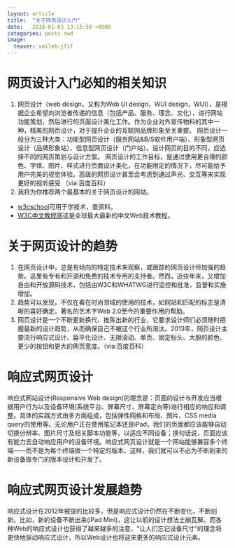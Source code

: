 ```yaml
---
layout: article
title:  "关于网页设计入门"
date:   2018-01-03 13:15:50 +0800
categories: posts rwd
image:
  teaser: smileb.jfif
---
```


# 网页设计入门必知的相关知识
1. 网页设计（web design，又称为Web UI design，WUI design，WUI），是根据企业希望向浏览者传递的信息（包括产品、服务、理念、文化），进行网站功能策划，然后进行的页面设计美化工作。作为企业对外宣传物料的其中一种，精美的网页设计，对于提升企业的互联网品牌形象至关重要。
网页设计一般分为三种大类：功能型网页设计（服务网站&B/S软件用户端）、形象型网页设计（品牌形象站）、信息型网页设计（门户站）。设计网页的目的不同，应选择不同的网页策划与设计方案。
网页设计的工作目标，是通过使用更合理的颜色、字体、图片、样式进行页面设计美化，在功能限定的情况下，尽可能给予用户完美的视觉体验。高级的网页设计甚至会考虑到通过声光、交互等来实现更好的视听感受
（via:百度百科）
2. 我将为你推荐两个最基本的关于网页设计的网站。
- [w3cschool](https://www.w3cschool.cn/)可用于学技术，查资料。
- [W3C中文教程网](http://w3schools.wang/)这是全球最大最新的中文Web技术教程。

# 关于网页设计的趋势
1. 在网页设计中，总是有倾向的特定技术来观察，或跟踪的网页设计师加强的趋势。这里有专有和开源和免费的技术专用的支持者。然而，近些年来，又增加自由和开放源码技术，包括由W3C和WHATWG进行监控和批准，监督和实施增加。
2. 趋势可以发现，不仅在看在时尚领域的使用的技术，如网站和匹配的标志是清晰的喜好确定。著名的艺术字Web 2.0至今的重要作用的帮助。
3. 网页设计是一个不断更新换代、推陈出新的行业，它要求设计师们必须随时把握最新的设计趋势，从而确保自己不被这个行业所淘汰。2013年，网页设计主要流行响应式设计、扁平化设计、无限滚动、单页、固定标头、大胆的颜色、更少的按钮和更大的网页宽度。（via:百度百科）

# 响应式网页设计
响应式网站设计(Responsive Web design)的理念是：页面的设计与开发应当根据用户行为以及设备环境(系统平台、屏幕尺寸、屏幕定向等)进行相应的响应和调整。具体的实践方式由多方面组成，包括弹性网格和布局、图片、CSS media query的使用等。无论用户正在使用笔记本还是iPad，我们的页面都应该能够自动切换分辨率、图片尺寸及相关脚本功能等，以适应不同设备；换句话说，页面应该有能力去自动响应用户的设备环境。响应式网页设计就是一个网站能够兼容多个终端——而不是为每个终端做一个特定的版本。这样，我们就可以不必为不断到来的新设备做专门的版本设计和开发了。

# 响应式网页设计发展趋势
响应式设计在2012年被提的比较多，但是响应式设计仍然在不断变化，不断创新。比如，新的设备不断出来(iPad Mini)，这让以前的设计想法土崩瓦解。而各种Web的响应式设计也获得了越来越多的注意，“让人们忘记设备尺寸”的理念将更快地驱动响应式设计，所以Web设计也将迎来更多的响应式设计元素。
